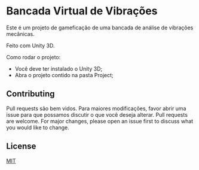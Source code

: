 # Bancada Virtual de Vibrações
Este é um projeto de gameficação de uma bancada de análise de vibrações mecânicas.

Feito com Unity 3D.

Como rodar o projeto:
 - Você deve ter instalado o Unity 3D;
 - Abra o projeto contido na pasta Project;

## Contributing
Pull requests são bem vidos. Para maiores modificações, favor abrir uma issue para que possamos discutir o que você deseja alterar.
Pull requests are welcome. For major changes, please open an issue first to discuss what you would like to change.

## License
[MIT](LICENSE)
